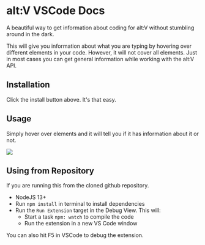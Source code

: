 # alt:V VSCode Docs

A beautiful way to get information about coding for alt:V without stumbling around in the dark.

This will give you information about what you are typing by hovering over different elements in your code. However, it will not cover all elements. Just in most cases you can get general information while working with the alt:V API.

## Installation

Click the install button above. It's that easy.

## Usage

Simply hover over elements and it will tell you if it has information about it or not.

![](https://thumbs.gfycat.com/EnviousSecondhandBullfrog-size_restricted.gif)

## Using from Repository

If you are running this from the cloned github repository.

-   NodeJS 13+
-   Run `npm install` in terminal to install dependencies
-   Run the `Run Extension` target in the Debug View. This will:
    -   Start a task `npm: watch` to compile the code
    -   Run the extension in a new VS Code window

You can also hit F5 in VSCode to debug the extension.

